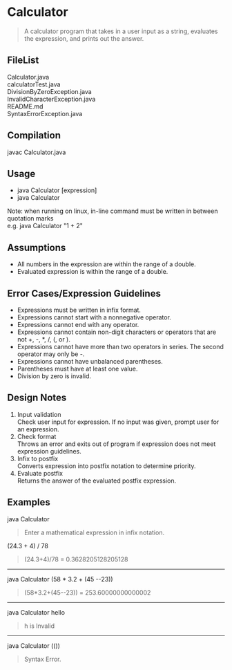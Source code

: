 # Calculator

> A calculator program that takes in a user input as a string, evaluates the expression, and prints out the answer. 

FileList 
----------------
Calculator.java <br>
calculatorTest.java <br>
DivisionByZeroException.java <br>
InvalidCharacterException.java <br>
README.md <br>
SyntaxErrorException.java<br>

Compilation 
----------------
javac Calculator.java
<br>
## Usage 
+ java Calculator [expression] <br>
+ java Calculator <br>

Note: when running on linux, in-line command must be written in between quotation marks <br>
 e.g. java Calculator "1 + 2"

## Assumptions
- All numbers in the expression are within the range of a double.
- Evaluated expression is within the range of a double.

## Error Cases/Expression Guidelines
- Expressions must be written in infix format.
- Expressions cannot start with a nonnegative operator.
- Expressions cannot end with any operator.
- Expressions cannot contain non-digit characters or operators that are not +, -, *, /, (, or ). 
- Expressions cannot have more than two operators in series. The second operator may only be -.
- Expressions cannot have unbalanced parentheses. 
- Parentheses must have at least one value.
- Division by zero is invalid.

## Design Notes
1. Input validation <br>
Check user input for expression. If no input was given, prompt user for an expression.
2. Check format <br>
Throws an error and exits out of program if expression does not meet expression guidelines. <br>
3. Infix to postfix <br>
Converts expression into postfix notation to determine priority. <br>
4. Evaluate postfix <br>
Returns the answer of the evaluated postfix expression.

## Examples <br>
java Calculator <br>
> Enter a mathematical expression in infix notation. <br>

(24.3 + 4) / 78 <br>

> (24.3+4)/78 = 0.3628205128205128 <br>
<hr>

java Calculator (58   * 3.2 + (45 --23)) 
>(58*3.2+(45--23)) = 253.60000000000002 <br>
<hr>

java Calculator hello
> h is Invalid

<hr>
java Calculator (()) <br>

> Syntax Error.

